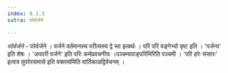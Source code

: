 ```yaml
---
index: 8.1.5
sutra: परेर्वर्जने

---
```

_परेर्वर्जने_ - परेर्वर्जने । वर्जने वर्तमानस्य परीत्यस्य द्वे स्त इत्यर्थः । परि परि वङ्गेभ्यो वृष्ट इति । 'पर्जन्य' इति शेषः । 'अपपरी वर्जने' इति परिः कर्मप्रवचनीयः ।पञ्चम्यपाङ्परिभि॑रिति पञ्चमी । 'परि हरेः संसारः' इत्यत्र तुपरेरसमासे इति वक्तव्य॑मिति वार्तिकान्नद्विर्वचनम् ।